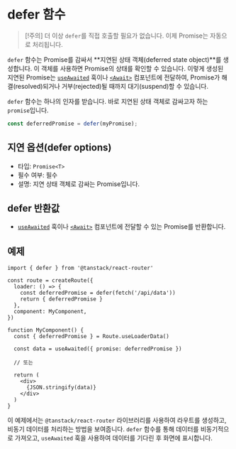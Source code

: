 # defer 함수

> [!주의]
> 더 이상 `defer`를 직접 호출할 필요가 없습니다. 이제 Promise는 자동으로 처리됩니다.

`defer` 함수는 Promise를 감싸서 **지연된 상태 객체(deferred state object)**를 생성합니다. 이 객체를 사용하면 Promise의 상태를 확인할 수 있습니다. 이렇게 생성된 지연된 Promise는 [`useAwaited`](./useAwaitedHook.md) 훅이나 [`<Await>`](./awaitComponent.md) 컴포넌트에 전달하여, Promise가 해결(resolved)되거나 거부(rejected)될 때까지 대기(suspend)할 수 있습니다.

`defer` 함수는 하나의 인자를 받습니다. 바로 지연된 상태 객체로 감싸고자 하는 `promise`입니다.

```javascript
const deferredPromise = defer(myPromise);
```


## 지연 옵션(defer options)

- 타입: `Promise<T>`
- 필수 여부: 필수
- 설명: 지연 상태 객체로 감싸는 Promise입니다.


## defer 반환값

- [`useAwaited`](./useAwaitedHook.md) 훅이나 [`<Await>`](./awaitComponent.md) 컴포넌트에 전달할 수 있는 Promise를 반환합니다.


## 예제

```tsx
import { defer } from '@tanstack/react-router'

const route = createRoute({
  loader: () => {
    const deferredPromise = defer(fetch('/api/data'))
    return { deferredPromise }
  },
  component: MyComponent,
})

function MyComponent() {
  const { deferredPromise } = Route.useLoaderData()

  const data = useAwaited({ promise: deferredPromise })

  // 또는

  return (
    <div>
      {JSON.stringify(data)}
    </div>
  )
}
```

이 예제에서는 `@tanstack/react-router` 라이브러리를 사용하여 라우트를 생성하고, 비동기 데이터를 처리하는 방법을 보여줍니다. `defer` 함수를 통해 데이터를 비동기적으로 가져오고, `useAwaited` 훅을 사용하여 데이터를 기다린 후 화면에 표시합니다.


